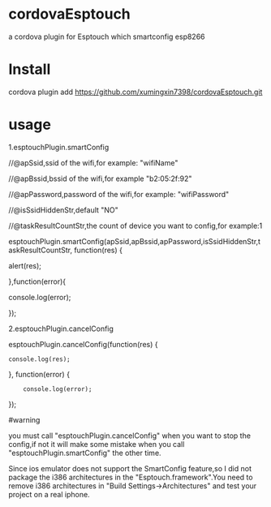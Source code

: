 # cordovaEsptouch
a cordova plugin for Esptouch which smartconfig esp8266
# Install
cordova plugin add https://github.com/xumingxin7398/cordovaEsptouch.git

# usage
1.esptouchPlugin.smartConfig 

//@apSsid,ssid of the wifi,for example: "wifiName"

//@apBssid,bssid of the wifi,for example "b2:05:2f:92" 

//@apPassword,password of the wifi,for example: "wifiPassword" 

//@isSsidHiddenStr,default "NO"

//@taskResultCountStr,the count of device you want to config,for example:1

esptouchPlugin.smartConfig(apSsid,apBssid,apPassword,isSsidHiddenStr,taskResultCountStr, function(res) {

  alert(res);
  
},function(error){

  console.log(error);
  
});

2.esptouchPlugin.cancelConfig

esptouchPlugin.cancelConfig(function(res) {

	console.log(res);
	
}, function(error) {

		console.log(error);
		
});

#warning 

you must call "esptouchPlugin.cancelConfig" when you want to stop the config,if not it will make some mistake when you call
"esptouchPlugin.smartConfig" the other time.


Since ios emulator does not support the SmartConfig feature,so I did not package the i386 architectures in the "Esptouch.framework".You need to remove i386 architectures in "Build Settings->Architectures" and test your project on a real iphone.

